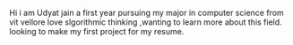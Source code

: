 Hi i am Udyat jain a first year pursuing my major in computer science from vit vellore
love slgorithmic thinking ,wanting to learn more about this field.
looking to make my first project for my resume.
